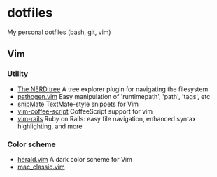 dotfiles
========

My personal dotfiles (bash, git, vim)

Vim
---

### Utility

* [The NERD tree](http://www.vim.org/scripts/script.php?script_id=1658) A tree explorer plugin for navigating the filesystem
* [pathogen.vim](http://www.vim.org/scripts/script.php?script_id=2332) Easy manipulation of 'runtimepath', 'path', 'tags', etc
* [snipMate](http://www.vim.org/scripts/script.php?script_id=2540) TextMate-style snippets for Vim
* [vim-coffee-script](http://www.vim.org/scripts/script.php?script_id=3590) CoffeeScript support for vim
* [vim-rails](https://github.com/tpope/vim-rails) Ruby on Rails: easy file navigation, enhanced syntax highlighting, and more 

### Color scheme

* [herald.vim](http://www.vim.org/scripts/script.php?script_id=2684) A dark color scheme for Vim
* [mac_classic.vim](https://github.com/nelstrom/vim-mac-classic-theme)
